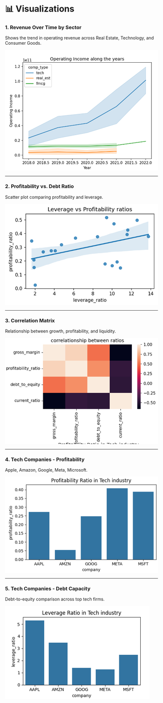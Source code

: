 # 📊 Visualizations

### 1. Revenue Over Time by Sector

Shows the trend in operating revenue across Real Estate, Technology, and Consumer Goods.

![Revenue by Sector](images/revenue_by_sector.png)

---

### 2. Profitability vs. Debt Ratio

Scatter plot comparing profitability and leverage.

![Profitability vs Debt](images/profitability_vs_debt.png)

---

### 3. Correlation Matrix

Relationship between growth, profitability, and liquidity.

![Correlation Matrix](images/correlation_matrix.png)

---

### 4. Tech Companies - Profitability

Apple, Amazon, Google, Meta, Microsoft.

![Tech Profitability](images/tech_profitability.png)

---

### 5. Tech Companies - Debt Capacity

Debt-to-equity comparison across top tech firms.

![Tech Debt Capacity](images/tech_debt_capacity.png)
